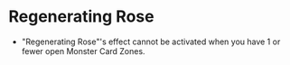 # Regenerating Rose

*   "Regenerating Rose"'s effect cannot be activated when you have 1 or fewer open Monster Card Zones.
